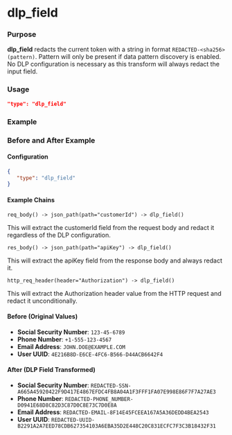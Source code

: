 # dlp_field

### Purpose

**dlp_field** redacts the current token with a string in format `REDACTED-<sha256> (pattern)`. Pattern will only be present if data pattern discovery is enabled. No DLP configuration is necessary as this transform will always redact the input field.

### Usage

```json
"type": "dlp_field"
```

### Example

### Before and After Example

#### Configuration

```json
{
   "type": "dlp_field"
}
```

#### Example Chains

```
req_body() -> json_path(path="customerId") -> dlp_field()
```

This will extract the customerId field from the request body and redact it regardless of the DLP configuration.

```
res_body() -> json_path(path="apiKey") -> dlp_field()
```

This will extract the apiKey field from the response body and always redact it.

```
http_req_header(header="Authorization") -> dlp_field()
```

This will extract the Authorization header value from the HTTP request and redact it unconditionally.


#### Before (Original Values)

- **Social Security Number**: `123-45-6789`
- **Phone Number**: `+1-555-123-4567`
- **Email Address**: `JOHN.DOE@EXAMPLE.COM`
- **User UUID**: `4E216B8D-E6CE-4FC6-B566-D44ACB6642F4`

#### After (DLP Field Transformed)

- **Social Security Number**: `REDACTED-SSN-A665A45920422F9D417E4867EFDC4FB8A04A1F3FFF1FA07E998E86F7F7A27AE3`
- **Phone Number**: `REDACTED-PHONE_NUMBER-D0941E68D8C82D3C87D0C8E73C7D0E8A`
- **Email Address**: `REDACTED-EMAIL-8F14E45FCEEA167A5A36DEDD4BEA2543`
- **User UUID**: `REDACTED-UUID-B2291A2A7EED78CDB627354103A6EBA35D2E448C20C831ECFC7F3C3B18432F31`
